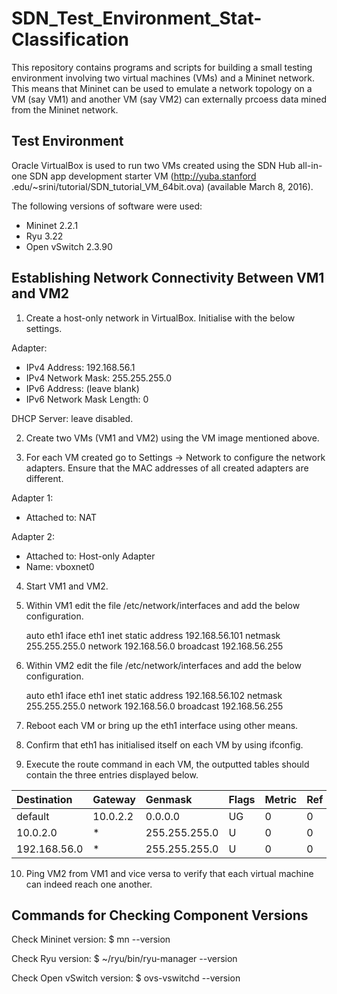 # SDN_Test_Environment_Stat-Classification

This repository contains programs and scripts for building a small testing environment involving two virtual machines (VMs) and a Mininet network. This means that Mininet can be used to emulate a network topology on a VM (say VM1) and another VM (say VM2) can externally prcoess data mined from the Mininet network.

## Test Environment

Oracle VirtualBox is used to run two VMs created using the SDN Hub 
all-in-one SDN app development starter VM (http://yuba.stanford
.edu/~srini/tutorial/SDN_tutorial_VM_64bit.ova) (available March 8, 
2016).

The following versions of software were used:
- Mininet 2.2.1
- Ryu 3.22
- Open vSwitch 2.3.90

## Establishing Network Connectivity Between VM1 and VM2

1. Create a host-only network in VirtualBox. Initialise with the below
 settings.

Adapter:
- IPv4 Address: 192.168.56.1
- IPv4 Network Mask: 255.255.255.0
- IPv6 Address: (leave blank)
- IPv6 Network Mask Length: 0
    
DHCP Server: leave disabled.

2. Create two VMs (VM1 and VM2) using the VM image mentioned above.

3. For each VM created go to Settings -> Network to configure the network adapters. Ensure that the MAC addresses of all created adapters are different.

Adapter 1:
- Attached to: NAT
    
Adapter 2:
- Attached to: Host-only Adapter
- Name: vboxnet0
    
4. Start VM1 and VM2.

5. Within VM1 edit the file /etc/network/interfaces and add the below configuration.

    auto eth1
    iface eth1 inet static
        address 192.168.56.101
        netmask 255.255.255.0
        network 192.168.56.0
        broadcast 192.168.56.255

6. Within VM2 edit the file /etc/network/interfaces and add the below configuration.

    auto eth1
    iface eth1 inet static
        address 192.168.56.102
        netmask 255.255.255.0
        network 192.168.56.0
        broadcast 192.168.56.255

7. Reboot each VM or bring up the eth1 interface using other means.

8. Confirm that eth1 has initialised itself on each VM by using ifconfig.

9. Execute the route command in each VM, the outputted tables should contain the three entries displayed below.

| Destination  | Gateway  | Genmask       | Flags | Metric | Ref | Use | Iface |
|:------------ |:-------- |:------------- |:----- |:------ |:--- | ---:|:----- |
| default      | 10.0.2.2 | 0.0.0.0       | UG    | 0      | 0   | 0   | eth0  |
| 10.0.2.0     | *        | 255.255.255.0 | U     | 0      | 0   | 0   | eth0  |
| 192.168.56.0 | *        | 255.255.255.0 | U     | 0      | 0   | 0   | eth1  |

10. Ping VM2 from VM1 and vice versa to verify that each virtual 
machine can indeed reach one another.

## Commands for Checking Component Versions
Check Mininet version:
    $ mn --version

Check Ryu version:
    $ ~/ryu/bin/ryu-manager --version

Check Open vSwitch version:
    $ ovs-vswitchd --version